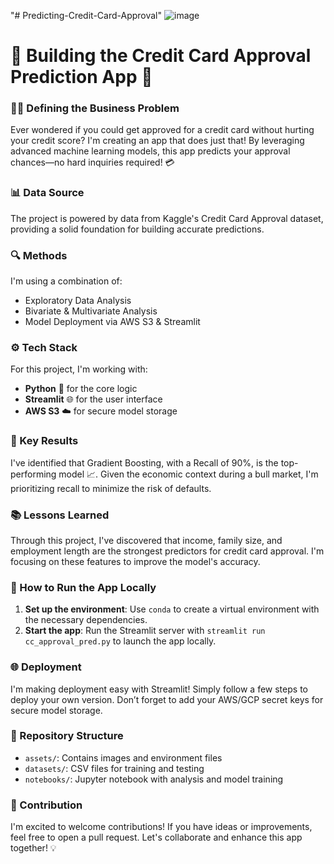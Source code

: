 "# Predicting-Credit-Card-Approval" 
![image](https://github.com/user-attachments/assets/ca6a984a-a648-438a-9347-e6591a968135)

# 🏦 Building the Credit Card Approval Prediction App 🚀

### 👨‍💼 Defining the Business Problem
Ever wondered if you could get approved for a credit card without hurting your credit score? I'm creating an app that does just that! By leveraging advanced machine learning models, this app predicts your approval chances—no hard inquiries required! 💳

### 📊 Data Source
The project is powered by data from Kaggle's Credit Card Approval dataset, providing a solid foundation for building accurate predictions.

### 🔍 Methods
I'm using a combination of:
- Exploratory Data Analysis
- Bivariate & Multivariate Analysis
- Model Deployment via AWS S3 & Streamlit

### ⚙️ Tech Stack
For this project, I'm working with:
- **Python** 🐍 for the core logic
- **Streamlit** 🌐 for the user interface
- **AWS S3** ☁️ for secure model storage

### 🌟 Key Results
I've identified that Gradient Boosting, with a Recall of 90%, is the top-performing model 📈. Given the economic context during a bull market, I'm prioritizing recall to minimize the risk of defaults.

### 📚 Lessons Learned
Through this project, I've discovered that income, family size, and employment length are the strongest predictors for credit card approval. I'm focusing on these features to improve the model's accuracy.

### 🚀 How to Run the App Locally
1. **Set up the environment**: Use `conda` to create a virtual environment with the necessary dependencies.
2. **Start the app**: Run the Streamlit server with `streamlit run cc_approval_pred.py` to launch the app locally.

### 🌐 Deployment
I'm making deployment easy with Streamlit! Simply follow a few steps to deploy your own version. Don’t forget to add your AWS/GCP secret keys for secure model storage.

### 📂 Repository Structure
- `assets/`: Contains images and environment files
- `datasets/`: CSV files for training and testing
- `notebooks/`: Jupyter notebook with analysis and model training

### 🤝 Contribution
I'm excited to welcome contributions! If you have ideas or improvements, feel free to open a pull request. Let's collaborate and enhance this app together! 💡

